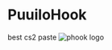 # PuuiloHook
best cs2 paste
![phook logo](https://github.com/Eehrosense/PuuiloHook/assets/149901870/ba7827d4-c9ee-48dd-ae39-2ed85e98d07e)
